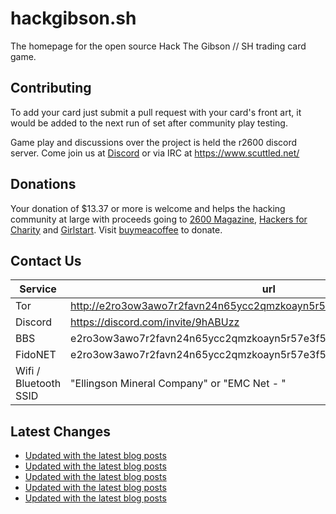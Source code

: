 # hackgibson.sh
The homepage for the open source Hack The Gibson // SH trading card game.


## Contributing

To add your card just submit a pull request with your card's front art, it would be added to the next run of set after community play testing.

Game play and discussions over the project is held the r2600 discord server. Come join us at [Discord](https://discord.com/invite/9hABUzz) or via IRC at https://www.scuttled.net/


## Donations

Your donation of $13.37 or more is welcome and helps the hacking community at large with proceeds going to [2600 Magazine](https://2600.com/), [Hackers for Charity](https://hackersforcharity.org) and [Girlstart](https://girlstart.org).  Visit [buymeacoffee](https://www.buymeacoffee.com/hackgibson.sh) to donate.


## Contact Us

Service | url
-|-
Tor | http://e2ro3ow3awo7r2favn24n65ycc2qmzkoayn5r57e3f56nvjwdcgg32ad.onion
Discord | https://discord.com/invite/9hABUzz
BBS | e2ro3ow3awo7r2favn24n65ycc2qmzkoayn5r57e3f56nvjwdcgg32ad.onion:23
FidoNET | e2ro3ow3awo7r2favn24n65ycc2qmzkoayn5r57e3f56nvjwdcgg32ad.onion:24554
Wifi / Bluetooth SSID | "Ellingson Mineral Company" or "EMC Net - <fidonet address>"

## Latest Changes
<!-- BLOG-POST-LIST:START -->
- [Updated with the latest blog posts](https://github.com/DFW2600/hackgibson.sh/commit/89802cb14d63860f837e708e925f15e0059bba98)
- [Updated with the latest blog posts](https://github.com/DFW2600/hackgibson.sh/commit/0c47138ad629685eb6a93084aeb76cf30c24bfa2)
- [Updated with the latest blog posts](https://github.com/DFW2600/hackgibson.sh/commit/a16ffb116a232691870eb72d63a7dfa1667a25f3)
- [Updated with the latest blog posts](https://github.com/DFW2600/hackgibson.sh/commit/0e33c32ac0b49b884ec413f8b61a5f0dde19cb40)
- [Updated with the latest blog posts](https://github.com/DFW2600/hackgibson.sh/commit/2e0004578d377632b1d20cde3cf7146ba2a9d2f3)
<!-- BLOG-POST-LIST:END -->
